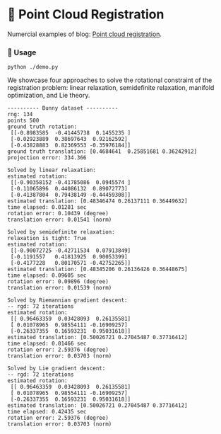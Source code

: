 # :fax: Point Cloud Registration

Numercial examples of blog: [Point cloud registration](https://dgbshien.com/post/point_cloud_registration.html).

### :dog: Usage
```shell
python ./demo.py
```
We showcase four approaches to solve the rotational constraint of the registration problem: linear relaxation, semidefinite relaxation, manifold optimization, and Lie theory.

```shell
---------- Bunny dataset ----------
rng: 134
points 500
ground truth rotation:
 [[-0.8983585  -0.41445738  0.1455235 ]
 [-0.02923889  0.38697643  0.92162592]
 [-0.43828883  0.82369553 -0.35976184]]
ground truth translation: [0.4684641  0.25851681 0.36242912]
projection error: 334.366

Solved by linear relaxation:
estimated rotation:
 [[-0.90358152 -0.41785086  0.0945574 ]
 [-0.11065896  0.44086132  0.89072773]
 [-0.41387804  0.79438149 -0.44459308]]
estimated translation: [0.48346474 0.26137111 0.36449632]
time elapsed: 0.01281 sec
rotation error: 0.10439 (degree)
translation error: 0.01541 (norm)

Solved by semidefinite relaxation:
relaxation is tight: True
estimated rotation:
 [[-0.90072725 -0.42711534  0.07913849]
 [-0.1191557   0.41813925  0.90053399]
 [-0.4177228   0.80170571 -0.42752265]]
estimated translation: [0.48345206 0.26136426 0.36448675]
time elapsed: 0.09605 sec
rotation error: 0.09896 (degree)
translation error: 0.01539 (norm)

Solved by Riemannian gradient descent:
-- rgd: 72 iterations
estimated rotation:
 [[ 0.96463359  0.03428093  0.26135581]
 [ 0.01078965  0.98554111 -0.16909257]
 [-0.26337355  0.16593231  0.95031618]]
estimated translation: [0.50026721 0.27045487 0.37716412]
time elapsed: 0.01466 sec
rotation error: 2.59376 (degree)
translation error: 0.03703 (norm)

Solved by Lie gradient descent:
-- rgd: 72 iterations
estimated rotation:
 [[ 0.96463359  0.03428093  0.26135581]
 [ 0.01078965  0.98554111 -0.16909257]
 [-0.26337355  0.16593231  0.95031618]]
estimated translation: [0.50026721 0.27045487 0.37716412]
time elapsed: 0.42435 sec
rotation error: 2.59376 (degree)
translation error: 0.03703 (norm)
```